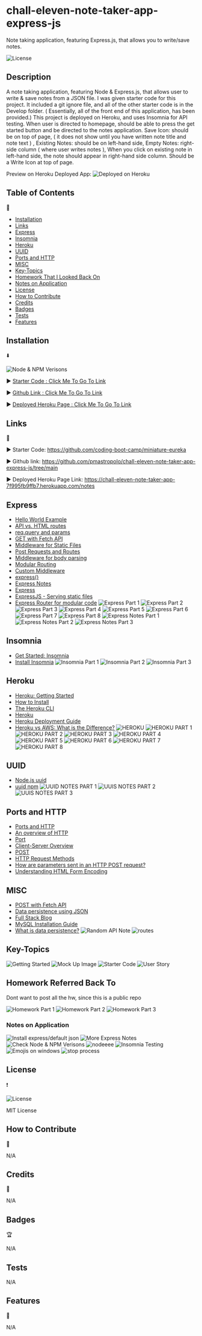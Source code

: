 # chall-eleven-note-taker-app-express-js

Note taking application, featuring Express.js, that allows you to write/save notes.

![License](https://img.shields.io/badge/license-MIT-pink.svg?style=for-the-badge)

## Description

A note taking application, featuring Node & Express.js, that allows user to write & save notes from a JSON file.  I was given starter code for this project. It included a git ignore file, and all of the other starter code is in the Develop folder. ( Essentially, all of the front end of this application, has been provided.) This project is deployed on Heroku, and uses Insomnia for API testing. When user is directed to homepage, should be able to press the get started button and be directed to the notes application. Save Icon: should be on top of page, ( it does not show until you have written note title and note text ) , Existing Notes: should be on left-hand side, Empty Notes: right-side column ( where user writes notes ), When you click on existing note in left-hand side, the note should appear in right-hand side column. Should be a Write Icon at top of page.

Preview on Heroku Deployed App:
![Deployed on Heroku](images/challelevennotetakingapp.jpg)

## Table of Contents

:bookmark_tabs:

- [Installation](#installation)
- [Links](#links)
- [Express](#express)
- [Insomnia](#insomnia)
- [Heroku](#heroku)
- [UUID](#uuid)
- [Ports and HTTP](#ports-and-http)
- [MISC](#misc)
- [Key-Topics](#key-topics)
- [Homework That I Looked Back On](#homework-referred-back-to)
- [Notes on Application](#notes-on-application)
- [License](#license)
- [How to Contribute](#how-to-contribute)
- [Credits](#credits)
- [Badges](#badges)
- [Tests](#tests)
- [Features](#features)

## Installation

:arrow_down:

![Node & NPM Verisons](<images/node and npm verisons.jpg>)

:arrow_forward: [Starter Code : Click Me To Go To Link](https://github.com/coding-boot-camp/miniature-eureka)

:arrow_forward: [Github Link : Click Me To Go To Link](https://github.com/pmastropolo/chall-eleven-note-taker-app-express-js/tree/main)

:arrow_forward: [Deployed Heroku Page : Click Me To Go To Link](https://chall-eleven-note-taker-app-7f995fb9ffb7.herokuapp.com/notes)

## Links

:open_file_folder:

:arrow_forward: Starter Code: https://github.com/coding-boot-camp/miniature-eureka

:arrow_forward: Github link: https://github.com/pmastropolo/chall-eleven-note-taker-app-express-js/tree/main

:arrow_forward: Deployed Heroku Page Link: https://chall-eleven-note-taker-app-7f995fb9ffb7.herokuapp.com/notes

## Express

- [Hello World Example](https://expressjs.com/en/starter/hello-world.html)
- [API vs. HTML routes](https://expressjs.com/en/guide/routing.html#response-methods)
- [req.query and params](https://expressjs.com/en/guide/routing.html#route-parameters)
- [GET with Fetch API](https://expressjs.com/en/guide/routing.html#route-parameters)
- [Middleware for Static Files](http://expressjs.com/en/starter/static-files.html)
- [Post Requests and Routes](https://expressjs.com/en/starter/basic-routing.html)
- [Middleware for body parsing](http://expressjs.com/en/api.html#req.body)
- [Modular Routing](http://expressjs.com/en/guide/routing.html#express-router)
- [Custom Middleware](https://expressjs.com/en/guide/writing-middleware.html)
- [express()](https://expressjs.com/en/4x/api.html)
- [Express Notes](https://flaviocopes.com/express/)
- [Express](https://expressjs.com/)
- [ExpressJS - Serving static files](https://www.tutorialspoint.com/expressjs/expressjs_static_files.htm#:~:text=Static%20files%20are%20files%20that,the%20following%20built%2Din%20middleware.)
- [Express Router for modular code](https://medium.com/nerd-for-tech/express-router-for-modular-code-f155d4406897)
![Express Part 1](<images/express part 1.jpg>)
![Express Part 2](<images/express actual 2.jpg>)
![Express Part 3](<images/express part 2.jpg>)
![Express Part 4](<images/express part 3.jpg>)
![Express Part 5](<images/express part 4.jpg>)
![Express Part 6](<images/express part 5.jpg>)
![Express Part 7](<images/express part 6.jpg>)
![Express Part 8](<images/express part 7.jpg>)
![Express Notes Part 1](<images/express notes part 1.jpg>)
![Express Notes Part 2](<images/express notes part 2.jpg>)
![Express Notes Part 3](<images/express notes part 3.jpg>)

## Insomnia

- [Get Started: Insomnia](https://docs.insomnia.rest/insomnia/get-started)
- [Install Insomnia](https://docs.insomnia.rest/insomnia/install)
![Insomnia Part 1](images/IN1.jpg)
![Insomnia Part 2](images/IN2.jpg)
![Insomnia Part 3](images/IN3.jpg)

## Heroku

- [Heroku: Getting Started](https://devcenter.heroku.com/articles/getting-started-with-nodejs?singlepage=true)
- [How to Install](https://coding-boot-camp.github.io/full-stack/heroku/how-to-install-the-heroku-cli)
- [The Heroku CLI](https://devcenter.heroku.com/articles/heroku-cli)
- [Heroku](https://www.heroku.com/)
- [Heroku Deployment Guide](https://coding-boot-camp.github.io/full-stack/heroku/heroku-deployment-guide)
- [Heroku vs AWS: What is the Difference?](https://www.guru99.com/heroku-vs-aws.html)
![HEROKU](images/Heroku.jpg)
![HEROKU PART 1](images/HEROKU1.jpg)
![HEROKU PART 2](images/HEROKU2.jpg)
![HEROKU PART 3](images/HEROKU3.jpg)
![HEROKU PART 4](images/HEROKU4.jpg)
![HEROKU PART 5](images/HEROKU5.jpg)
![HEROKU PART 6](images/HEROKU6.jpg)
![HEROKU PART 7](images/HEROKU7.jpg)
![HEROKU PART 8](images/HEROKU8.jpg)

## UUID

- [Node.js uuid](https://www.geeksforgeeks.org/node-js-npm-uuid/?fbclid=IwAR0EeXfW4N02R_VBert3CjhWi2voJ7N_WQZbD6zB0RJZ953ZJUaGyGvrjYU)
- [uuid npm](https://www.npmjs.com/package/uuid)
![UUID NOTES PART 1](images/UUID11.jpg)
![UUIS NOTES PART 2](images/UUID22.jpg)
![UUIS NOTES PART 3](images/UUID33.jpg)

## Ports and HTTP

- [Ports and HTTP](https://computer.howstuffworks.com/internet/basics/internet-infrastructure10.htm)
- [An overview of HTTP](https://developer.mozilla.org/en-US/docs/Web/HTTP/Overview)
- [Port](https://developer.mozilla.org/en-US/docs/Glossary/Port)
- [Client-Server Overview](https://developer.mozilla.org/en-US/docs/Learn/Server-side/First_steps/Client-Server_overview#anatomy_of_a_dynamic_request)
- [POST](https://developer.mozilla.org/en-US/docs/Web/HTTP/Methods/POST)
- [HTTP Request Methods](https://www.w3schools.com/tags/ref_httpmethods.asp)
- [How are parameters sent in an HTTP POST request?](https://stackoverflow.com/questions/14551194/how-are-parameters-sent-in-an-http-post-request)
- [Understanding HTML Form Encoding](https://dev.to/sidthesloth92/understanding-html-form-encoding-url-encoded-and-multipart-forms-3lpa)

## MISC

- [POST with Fetch API](https://developer.mozilla.org/en-US/docs/Web/API/Fetch_API/Using_Fetch)
- [Data persistence using JSON](https://nodejs.org/api/fs.html#fs_file_system)
- [Full Stack Blog](https://coding-boot-camp.github.io/full-stack/)
- [MySQL Installation Guide](https://coding-boot-camp.github.io/full-stack/mysql/mysql-installation-guide)
- [What is data persistence?](https://www.futurelearn.com/info/courses/programming-103-data/0/steps/64745)
![Random API Note](images/API.jpg)
![routes](images/routes1.jpg)

## Key-Topics

![Getting Started](<images/getting started.jpg>)
![Mock Up Image](<images/mock up image.jpg>)
![Starter Code](<images/starter code repo.jpg>)
![User Story](<images/user story.jpg>)

## Homework Referred Back To

Dont want to post all the hw, since this is a public repo

![Homework Part 1](<images/HW 1.jpg>)
![Homework Part 2](images/HW2.jpg)
![Homework Part 3](images/HW3.jpg)

### Notes on Application

![Install express/default json](<images/install express and default package json.jpg>)
![More Express Notes](<images/more express notes.jpg>)
![Check Node & NPM Verisons](<images/verisons node and npm.jpg>)
![nodeeee](images/nodeeeee.jpg)
![Insomnia Testing](<images/insomnia testing.jpg>)
![Emojis on windows](<images/emojisss on windows.jpg>)
![stop process](<images/stop proceesesss.jpg>)

## License

:heavy_exclamation_mark:

![License](https://img.shields.io/badge/license-MIT-pink.svg?style=for-the-badge)

MIT License

## How to Contribute

:tada:

N/A

## Credits

:name_badge:

N/A

## Badges

:trophy:

N/A

## Tests

N/A

## Features

:sparkler:

N/A

